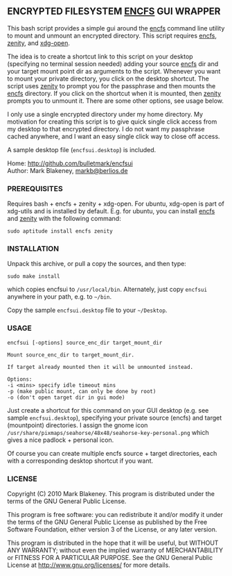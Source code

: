 ## ENCRYPTED FILESYSTEM [ENCFS](http://www.arg0.net/encfs) GUI WRAPPER

This bash script provides a simple gui around the
[encfs](http://www.arg0.net/encfs) command line utility to mount
and unmount an encrypted directory. This script requires
[encfs](http://www.arg0.net/encfs),
[zenity](http://live.gnome.org/Zenity), and
[xdg-open](http://portland.freedesktop.org/wiki/).

The idea is to create a shortcut link to this script on your desktop
(specifying no terminal session needed) adding your source
[encfs](http://www.arg0.net/encfs) dir and your target mount
point dir as arguments to the script. Whenever you want to mount your
private directory, you click on the desktop shortcut. The script uses
[zenity](http://live.gnome.org/Zenity) to prompt you for the passphrase
and then mounts the [encfs](http://www.arg0.net/encfs) directory.
If you click on the shortcut when it is mounted, then
[zenity](http://live.gnome.org/Zenity) prompts you to unmount it. There
are some other options, see usage below.

I only use a single encrypted directory under my home directory. My
motivation for creating this script is to give quick single click access
from my desktop to that encrypted directory. I do not want my passphrase
cached anywhere, and I want an easy single click way to close off access.

A sample desktop file (`encfsui.desktop`) is included.

Home: <http://github.com/bulletmark/encfsui>  
Author: Mark Blakeney, <markb@berlios.de>

### PREREQUISITES

Requires bash + encfs + zenity + xdg-open. For ubuntu, xdg-open is part
of xdg-utils and is installed by default. E.g. for ubuntu, you can
install [encfs](http://www.arg0.net/encfs) and
[zenity](http://live.gnome.org/Zenity) with the following command:

    sudo aptitude install encfs zenity

### INSTALLATION

Unpack this archive, or pull a copy the sources, and then type:

    sudo make install

which copies encfsui to `/usr/local/bin`. Alternately, just copy
`encfsui` anywhere in your path, e.g. to `~/bin`.

Copy the sample `encfsui.desktop` file to your `~/Desktop`.

### USAGE

    encfsui [-options] source_enc_dir target_mount_dir

    Mount source_enc_dir to target_mount_dir.

    If target already mounted then it will be unmounted instead.

    Options:
    -i <mins> specify idle timeout mins
    -p (make public mount, can only be done by root)
    -o (don't open target dir in gui mode)

Just create a shortcut for this command on your GUI desktop (e.g. see
sample `encfsui.desktop`), specifying your private source (encfs) and
target (mountpoint) directories. I assign the gnome icon
`/usr/share/pixmaps/seahorse/48x48/seahorse-key-personal.png` which
gives a nice padlock + personal icon.

Of course you can create multiple encfs source + target directories,
each with a corresponding desktop shortcut if you want.

### LICENSE

Copyright (C) 2010 Mark Blakeney. This program is distributed under the
terms of the GNU General Public License.

This program is free software: you can redistribute it and/or modify it
under the terms of the GNU General Public License as published by the
Free Software Foundation, either version 3 of the License, or any later
version.

This program is distributed in the hope that it will be useful, but
WITHOUT ANY WARRANTY; without even the implied warranty of
MERCHANTABILITY or FITNESS FOR A PARTICULAR PURPOSE. See the GNU General
Public License at <http://www.gnu.org/licenses/> for more details.
